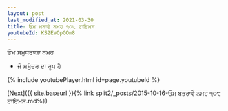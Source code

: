```yaml
---
layout: post
last_modified_at: 2021-03-30
title: ਓਮ ਮਨਾਵੇ ਨਮਹ ੧੦੮ ਟਾਇਮਸ
youtubeId: KS2EVOpGOm8
---
```

 
 
 ਓਮ ਸਮੁਧਰਾਯਾ ਨਮਹ  
 
 -  ਜੋ ਸਮੁੰਦਰ ਦਾ ਰੂਪ ਹੈ 
 
  
 
  
 
 
 
 
 
 


{% include youtubePlayer.html id=page.youtubeId %}
 
[Next]({{ site.baseurl }}{% link  split2/_posts/2015-10-16-ਓਮ ਬਭਰਾਵੇ ਨਮਹ ੧੦੮ ਟਾਇਮਸ.md%})
 
